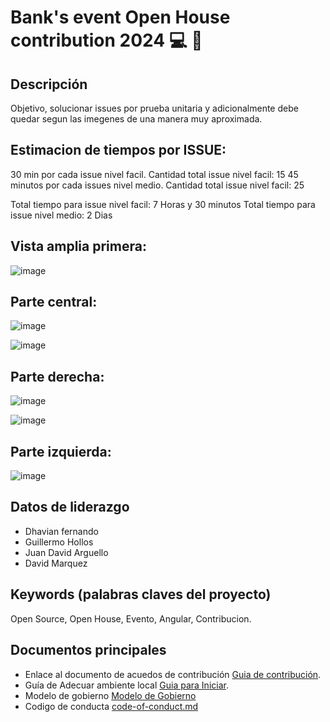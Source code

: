 # Bank's event Open House contribution 2024 :computer: :confetti_ball:

## Descripción
Objetivo, solucionar issues por prueba unitaria y adicionalmente debe quedar segun las imegenes de una manera muy aproximada.

## Estimacion de tiempos por ISSUE:

30 min por cada issue nivel facil. Cantidad total issue nivel facil: 15
45 minutos por cada issues nivel medio. Cantidad total issue nivel facil: 25

Total tiempo para issue nivel facil: 7 Horas y 30 minutos
Total tiempo para issue nivel medio: 2 Dias

## Vista amplia primera:

![image](https://github.com/jdarguello/open-house-front/assets/86481341/a9e9ef67-9f82-4131-9435-a77d3709553b)


## Parte central:
![image](https://github.com/jdarguello/open-house-front/assets/86481341/8b4930a3-96c5-4bd2-9e14-2a340e38c067)

![image](https://github.com/jdarguello/open-house-front/assets/86481341/bef741a2-b420-4761-908d-3fa6a8dd361e)


## Parte derecha:
![image](https://github.com/jdarguello/open-house-front/assets/86481341/b0dc23eb-60bc-4d93-8d06-540705a52f96)

![image](https://github.com/jdarguello/open-house-front/assets/86481341/5551e078-ca9f-4c8b-be89-b2cda7213f13)


## Parte izquierda:

![image](https://github.com/jdarguello/open-house-front/assets/86481341/6dbac117-117c-4fb0-9b59-25149440acaa)

## Datos de liderazgo
* Dhavian fernando
* Guillermo Hollos
* Juan David Arguello
* David Marquez

## Keywords (palabras claves del proyecto)
Open Source, Open House, Evento, Angular, Contribucion.

## Documentos principales

* Enlace al documento de acuedos de contribución [Guia de contribución](CONTRIBUTING.md). 
* Guía de Adecuar ambiente local [Guia para Iniciar](GETTINGSTARTED.md).
* Modelo de gobierno [Modelo de Gobierno](GOVERNANCE.md)
* Codigo de conducta [code-of-conduct.md](CODE-OF-CONDUCT.md)
